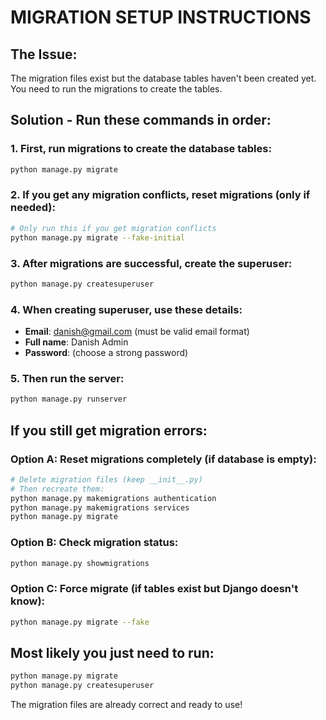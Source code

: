 # MIGRATION SETUP INSTRUCTIONS

## The Issue:
The migration files exist but the database tables haven't been created yet. You need to run the migrations to create the tables.

## Solution - Run these commands in order:

### 1. First, run migrations to create the database tables:
```bash
python manage.py migrate
```

### 2. If you get any migration conflicts, reset migrations (only if needed):
```bash
# Only run this if you get migration conflicts
python manage.py migrate --fake-initial
```

### 3. After migrations are successful, create the superuser:
```bash
python manage.py createsuperuser
```

### 4. When creating superuser, use these details:
- **Email**: danish@gmail.com (must be valid email format)
- **Full name**: Danish Admin
- **Password**: (choose a strong password)

### 5. Then run the server:
```bash
python manage.py runserver
```

## If you still get migration errors:

### Option A: Reset migrations completely (if database is empty):
```bash
# Delete migration files (keep __init__.py)
# Then recreate them:
python manage.py makemigrations authentication
python manage.py makemigrations services
python manage.py migrate
```

### Option B: Check migration status:
```bash
python manage.py showmigrations
```

### Option C: Force migrate (if tables exist but Django doesn't know):
```bash
python manage.py migrate --fake
```

## Most likely you just need to run:
```bash
python manage.py migrate
python manage.py createsuperuser
```

The migration files are already correct and ready to use!
